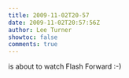 ```yaml
---
title: 2009-11-02T20-57
date: 2009-11-02T20:57:56Z
author: Lee Turner
showtoc: false
comments: true
---
```


is about to watch Flash Forward :-)

